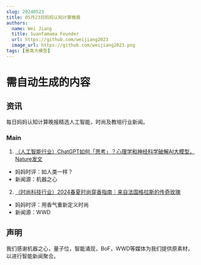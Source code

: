 ```yaml
---
slug: 20240523
title: 05月23日妈妈认知计算晚报
authors:
  name: Wei Jiang
  title: Suanfamama Founder
  url: https://github.com/weijiang2023
  image_url: https://github.com/weijiang2023.png
tags: [垂类大模型]
---
```


# 需自动生成的内容
## 资讯
每日妈妈认知计算晚报精选人工智能，时尚及教培行业新闻。

### Main

1. [（人工智能行业）ChatGPT如何「思考」？心理学和神经科学破解AI大模型，Nature发文](https://mp.weixin.qq.com/s/4nO4DQE6Llfo3fiFSPSMhQ)
* 妈妈时评：如人类一样？
* 新闻源：机器之心

2. [（时尚科技行业）2024春夏时尚穿香指南｜来自法国格拉斯的传奇玫瑰](https://mp.weixin.qq.com/s/aL9Qxq-a4ZRYRc1G-o5ZBg)
* 妈妈时评：用香气重新定义时尚
* 新闻源：WWD

## 声明

我们感谢机器之心，量子位，智能涌现，BoF，WWD等媒体为我们提供原素材，以进行智能新闻聚合。